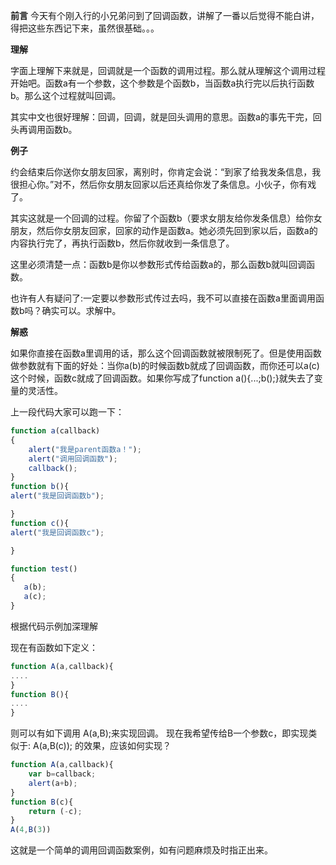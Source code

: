 **前言**
今天有个刚入行的小兄弟问到了回调函数，讲解了一番以后觉得不能白讲，得把这些东西记下来，虽然很基础。。。

**理解**

字面上理解下来就是，回调就是一个函数的调用过程。那么就从理解这个调用过程开始吧。函数a有一个参数，这个参数是个函数b，当函数a执行完以后执行函数b。那么这个过程就叫回调。

其实中文也很好理解：回调，回调，就是回头调用的意思。函数a的事先干完，回头再调用函数b。

**例子**

约会结束后你送你女朋友回家，离别时，你肯定会说：“到家了给我发条信息，我很担心你。”对不，然后你女朋友回家以后还真给你发了条信息。小伙子，你有戏了。

其实这就是一个回调的过程。你留了个函数b（要求女朋友给你发条信息）给你女朋友，然后你女朋友回家，回家的动作是函数a。她必须先回到家以后，函数a的内容执行完了，再执行函数b，然后你就收到一条信息了。

这里必须清楚一点：函数b是你以参数形式传给函数a的，那么函数b就叫回调函数。

也许有人有疑问了:一定要以参数形式传过去吗，我不可以直接在函数a里面调用函数b吗？确实可以。求解中。

**解惑**

如果你直接在函数a里调用的话，那么这个回调函数就被限制死了。但是使用函数做参数就有下面的好处：当你a(b)的时候函数b就成了回调函数，而你还可以a(c)这个时候，函数c就成了回调函数。如果你写成了function a(){...;b();}就失去了变量的灵活性。

上一段代码大家可以跑一下：

```javascript
function a(callback)
{   
    alert("我是parent函数a！");
    alert("调用回调函数");
    callback();
}
function b(){
alert("我是回调函数b");

}
function c(){
alert("我是回调函数c");

}

function test()
{
   a(b);
   a(c);
}
```

根据代码示例加深理解

现在有函数如下定义：

```javascript
function A(a,callback){
....
}
function B(){
....
}
```

则可以有如下调用
A(a,B);来实现回调。
现在我希望传给B一个参数c，即实现类似于:  A(a,B(c)); 的效果，应该如何实现？

```javascript
function A(a,callback){ 
	var b=callback; 
	alert(a+b); 
} 
function B(c){ 
	return (-c); 
} 
A(4,B(3))
```

这就是一个简单的调用回调函数案例，如有问题麻烦及时指正出来。